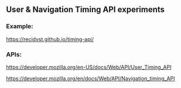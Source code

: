 ## User & Navigation Timing API experiments

### Example:
https://recidvst.github.io/timing-api/

### APIs:
https://developer.mozilla.org/en-US/docs/Web/API/User_Timing_API


https://developer.mozilla.org/en/docs/Web/API/Navigation_timing_API
